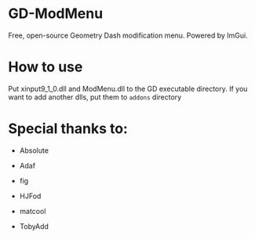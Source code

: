 # GD-ModMenu
Free, open-source Geometry Dash modification menu. Powered by ImGui.

# How to use
Put xinput9_1_0.dll and ModMenu.dll to the GD executable directory. If you want to add another dlls, put them to `addons` directory


# Special thanks to:

- Absolute

- Adaf

- fig

- HJFod

- matcool

- TobyAdd
